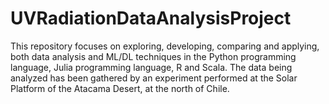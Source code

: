 # UVRadiationDataAnalysisProject
This repository focuses on exploring, developing, comparing and applying, both data analysis and ML/DL techniques in the Python programming language, Julia programming language, R and Scala. The data being analyzed has been gathered by an experiment performed at the Solar Platform of the Atacama Desert, at the north of Chile.
